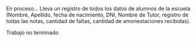 En proceso...
Lleva un registro de todos los datos de alumnos de la escuela (Nombre, Apellido, fecha de nacimiento, DNI, Nombre de Tutor, registro de todas las notas, cantidad de faltas, cantidad de amonestaciones recibidas).

Trabajo no terminado